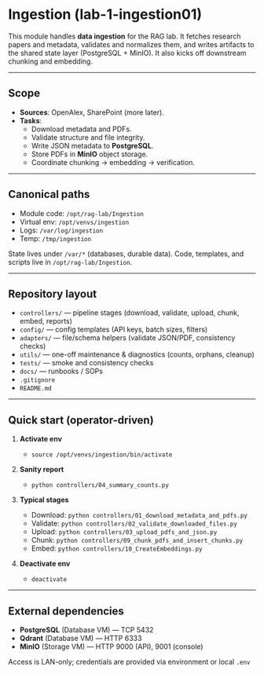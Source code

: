 # Ingestion (lab-1-ingestion01)

This module handles **data ingestion** for the RAG lab. It fetches research papers and metadata, validates and normalizes them, and writes artifacts to the shared state layer (PostgreSQL + MinIO). It also kicks off downstream chunking and embedding.

---

## Scope

- **Sources**: OpenAlex, SharePoint (more later).
- **Tasks**:
  - Download metadata and PDFs.
  - Validate structure and file integrity.
  - Write JSON metadata to **PostgreSQL**.
  - Store PDFs in **MinIO** object storage.
  - Coordinate chunking → embedding → verification.

---

## Canonical paths

- Module code: `/opt/rag-lab/Ingestion`
- Virtual env: `/opt/venvs/ingestion`
- Logs: `/var/log/ingestion`
- Temp: `/tmp/ingestion`

State lives under `/var/*` (databases, durable data). Code, templates, and scripts live in `/opt/rag-lab/Ingestion`.

---

## Repository layout

- `controllers/` — pipeline stages (download, validate, upload, chunk, embed, reports)
- `config/` — config templates (API keys, batch sizes, filters)
- `adapters/` — file/schema helpers (validate JSON/PDF, consistency checks)
- `utils/` — one-off maintenance & diagnostics (counts, orphans, cleanup)
- `tests/` — smoke and consistency checks
- `docs/` — runbooks / SOPs
- `.gitignore`
- `README.md`

---

## Quick start (operator-driven)

1. **Activate env**
    - `source /opt/venvs/ingestion/bin/activate`

2. **Sanity report**
    - `python controllers/04_summary_counts.py`

3. **Typical stages**
    - Download: `python controllers/01_download_metadata_and_pdfs.py`
    - Validate: `python controllers/02_validate_downloaded_files.py`
    - Upload:   `python controllers/03_upload_pdfs_and_json.py`
    - Chunk:    `python controllers/09_chunk_pdfs_and_insert_chunks.py`
    - Embed:    `python controllers/10_CreateEmbeddings.py`

4. **Deactivate env**
    - `deactivate`

---

## External dependencies

- **PostgreSQL** (Database VM) — TCP 5432
- **Qdrant** (Database VM) — HTTP 6333
- **MinIO** (Storage VM) — HTTP 9000 (API), 9001 (console)

Access is LAN-only; credentials are provided via environment or local `.env` 


